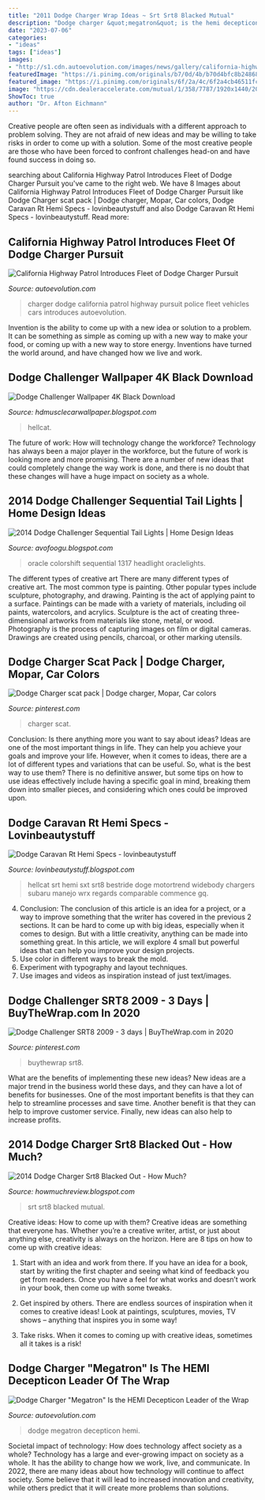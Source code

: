 ```yaml
---
title: "2011 Dodge Charger Wrap Ideas ~ Srt Srt8 Blacked Mutual"
description: "Dodge charger &quot;megatron&quot; is the hemi decepticon leader of the wrap"
date: "2023-07-06"
categories:
- "ideas"
tags: ["ideas"]
images:
- "http://s1.cdn.autoevolution.com/images/news/gallery/california-highway-patrol-orders-dodge-charger-pursuit-police-sedans-for-its-sta_6.jpg"
featuredImage: "https://i.pinimg.com/originals/b7/0d/4b/b70d4bfc8b2486845a3ea6db23253e0e.jpg"
featured_image: "https://i.pinimg.com/originals/6f/2a/4c/6f2a4cb46511fcedcf3967f0408b1ff5.png"
image: "https://cdn.dealeraccelerate.com/mutual/1/358/7787/1920x1440/2014-dodge-charger-srt"
ShowToc: true
author: "Dr. Afton Eichmann"
---
```



Creative people are often seen as individuals with a different approach to problem solving. They are not afraid of new ideas and may be willing to take risks in order to come up with a solution. Some of the most creative people are those who have been forced to confront challenges head-on and have found success in doing so.

	

		
searching about California Highway Patrol Introduces Fleet of Dodge Charger Pursuit you've came to the right web. We have 8 Images about California Highway Patrol Introduces Fleet of Dodge Charger Pursuit like Dodge Charger scat pack | Dodge charger, Mopar, Car colors, Dodge Caravan Rt Hemi Specs - lovinbeautystuff and also Dodge Caravan Rt Hemi Specs - lovinbeautystuff. Read more:
		
    
## California Highway Patrol Introduces Fleet Of Dodge Charger Pursuit

<img loading=lazy src="http://s1.cdn.autoevolution.com/images/news/gallery/california-highway-patrol-orders-dodge-charger-pursuit-police-sedans-for-its-sta_6.jpg" onerror="this.onerror=null;this.src='https://tse3.mm.bing.net/th?id=OIP.2ifs2cIhlf-jcINBIbtjCAHaFE&amp;pid=15.1';" alt="California Highway Patrol Introduces Fleet of Dodge Charger Pursuit">

_Source: autoevolution.com_

>charger dodge california patrol highway pursuit police fleet vehicles cars introduces autoevolution. 

	

Invention is the ability to come up with a new idea or solution to a problem. It can be something as simple as coming up with a new way to make your food, or coming up with a new way to store energy. Inventions have turned the world around, and have changed how we live and work.

    
## Dodge Challenger Wallpaper 4K Black Download

<img loading=lazy src="https://lh6.googleusercontent.com/proxy/8wcoErh4CFJUQZG-yMjlw6P6D91aqFJzMp7e68x_bVHgi2WBqUKGnPg6Kzb94_EanShpOom3Rz4kckWystM=w1200-h630-p-k-no-nu" onerror="this.onerror=null;this.src='https://tse2.mm.bing.net/th?id=OIP.F6_9RxJDOHt-EYY2ruHG8wHaD4&amp;pid=15.1';" alt="Dodge Challenger Wallpaper 4K Black Download">

_Source: hdmusclecarwallpaper.blogspot.com_

>hellcat. 

	

The future of work: How will technology change the workforce?
Technology has always been a major player in the workforce, but the future of work is looking more and more promising. There are a number of new ideas that could completely change the way work is done, and there is no doubt that these changes will have a huge impact on society as a whole.

    
## 2014 Dodge Challenger Sequential Tail Lights | Home Design Ideas

<img loading=lazy src="https://i.pinimg.com/originals/b7/0d/4b/b70d4bfc8b2486845a3ea6db23253e0e.jpg" onerror="this.onerror=null;this.src='https://tse2.mm.bing.net/th?id=OIP.2QdPt4GVnJLZzHtRn8H3MAHaHa&amp;pid=15.1';" alt="2014 Dodge Challenger Sequential Tail Lights | Home Design Ideas">

_Source: avofoogu.blogspot.com_

>oracle colorshift sequential 1317 headlight oraclelights. 

	

The different types of creative art
There are many different types of creative art. The most common type is painting. Other popular types include sculpture, photography, and drawing.
Painting is the act of applying paint to a surface. Paintings can be made with a variety of materials, including oil paints, watercolors, and acrylics. Sculpture is the act of creating three-dimensional artworks from materials like stone, metal, or wood. Photography is the process of capturing images on film or digital cameras. Drawings are created using pencils, charcoal, or other marking utensils.

    
## Dodge Charger Scat Pack | Dodge Charger, Mopar, Car Colors

<img loading=lazy src="https://i.pinimg.com/736x/8b/95/65/8b9565be4a7f8612f41c5a1f10f8645f.jpg" onerror="this.onerror=null;this.src='https://tse1.mm.bing.net/th?id=OIP.Nrd9Ki93sNI5WP8mxG8f9wHaI9&amp;pid=15.1';" alt="Dodge Charger scat pack | Dodge charger, Mopar, Car colors">

_Source: pinterest.com_

>charger scat. 

	

Conclusion: Is there anything more you want to say about ideas?
Ideas are one of the most important things in life. They can help you achieve your goals and improve your life. However, when it comes to ideas, there are a lot of different types and variations that can be useful. So, what is the best way to use them? There is no definitive answer, but some tips on how to use ideas effectively include having a specific goal in mind, breaking them down into smaller pieces, and considering which ones could be improved upon.

    
## Dodge Caravan Rt Hemi Specs - Lovinbeautystuff

<img loading=lazy src="https://2021dodge.com/wp-content/uploads/2020/09/new-2022-dodge-charger-rt-specs-review-awd-2.jpg" onerror="this.onerror=null;this.src='https://tse4.mm.bing.net/th?id=OIP.w7IDboQN3kExgweaJwS0EQHaE6&amp;pid=15.1';" alt="Dodge Caravan Rt Hemi Specs - lovinbeautystuff">

_Source: lovinbeautystuff.blogspot.com_

>hellcat srt hemi sxt srt8 bestride doge motortrend widebody chargers subaru manejo wrx regards comparable commence gq. 

	

4. Conclusion: The conclusion of this article is an idea for a project, or a way to improve something that the writer has covered in the previous 2 sections.
It can be hard to come up with big ideas, especially when it comes to design. But with a little creativity, anything can be made into something great. In this article, we will explore 4 small but powerful ideas that can help you improve your design projects.
1. Use color in different ways to break the mold.
2. Experiment with typography and layout techniques.
3. Use images and videos as inspiration instead of just text/images.

    
## Dodge Challenger SRT8 2009 - 3 Days | BuyTheWrap.com In 2020

<img loading=lazy src="https://i.pinimg.com/originals/6f/2a/4c/6f2a4cb46511fcedcf3967f0408b1ff5.png" onerror="this.onerror=null;this.src='https://tse2.mm.bing.net/th?id=OIP.nV4U-PhztYdRY_2_Mv7gPQHaHa&amp;pid=15.1';" alt="Dodge Challenger SRT8 2009 - 3 days | BuyTheWrap.com in 2020">

_Source: pinterest.com_

>buythewrap srt8. 

	

What are the benefits of implementing these new ideas?
New ideas are a major trend in the business world these days, and they can have a lot of benefits for businesses. One of the most important benefits is that they can help to streamline processes and save time. Another benefit is that they can help to improve customer service. Finally, new ideas can also help to increase profits.

    
## 2014 Dodge Charger Srt8 Blacked Out - How Much?

<img loading=lazy src="https://cdn.dealeraccelerate.com/mutual/1/358/7787/1920x1440/2014-dodge-charger-srt" onerror="this.onerror=null;this.src='https://tse1.mm.bing.net/th?id=OIP.juEG_TzLylUNQsBau6LTiAHaE7&amp;pid=15.1';" alt="2014 Dodge Charger Srt8 Blacked Out - How Much?">

_Source: howmuchreview.blogspot.com_

>srt srt8 blacked mutual. 

	

Creative ideas: How to come up with them?
Creative ideas are something that everyone has. Whether you’re a creative writer, artist, or just about anything else, creativity is always on the horizon. Here are 8 tips on how to come up with creative ideas:
1. Start with an idea and work from there. If you have an idea for a book, start by writing the first chapter and seeing what kind of feedback you get from readers. Once you have a feel for what works and doesn’t work in your book, then come up with some tweaks.

2. Get inspired by others. There are endless sources of inspiration when it comes to creative ideas! Look at paintings, sculptures, movies, TV shows – anything that inspires you in some way!

3. Take risks. When it comes to coming up with creative ideas, sometimes all it takes is a risk!

    
## Dodge Charger &quot;Megatron&quot; Is The HEMI Decepticon Leader Of The Wrap

<img loading=lazy src="https://s1.cdn.autoevolution.com/images/news/gallery/dodge-charger-megatron-is-the-hemi-decepticon-leader-of-the-wrap-universe_2.jpg" onerror="this.onerror=null;this.src='https://tse2.mm.bing.net/th?id=OIP.PjJi7-zu-ID5Jw6yolVkaAHaJQ&amp;pid=15.1';" alt="Dodge Charger &quot;Megatron&quot; Is the HEMI Decepticon Leader of the Wrap">

_Source: autoevolution.com_

>dodge megatron decepticon hemi. 

	

Societal impact of technology: How does technology affect society as a whole?
Technology has a large and ever-growing impact on society as a whole. It has the ability to change how we work, live, and communicate. In 2022, there are many ideas about how technology will continue to affect society. Some believe that it will lead to increased innovation and creativity, while others predict that it will create more problems than solutions.

